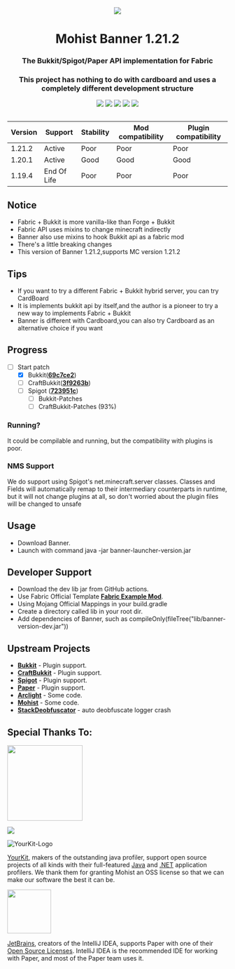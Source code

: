 <div align="center">
<img src="src/main/resources/assets/banner/logo.png">
  <h1>Mohist Banner 1.21.2</h1>

### The Bukkit/Spigot/Paper API implementation for Fabric
### This project has nothing to do with cardboard and uses a completely different development structure
[![](https://img.shields.io/jenkins/build?jobUrl=https%3A%2F%2Fci.codemc.io%2Fjob%2FMohistMC%2Fjob%2FBanner-1.21.2&label=Jenkins&logo=jenkins&logoColor=%23ffffff)](https://ci.codemc.io/job/MohistMC/job/Banner-1.21.2)
[![](https://img.shields.io/github/stars/MohistMC/Banner.svg?label=Stars&logo=github)](https://github.com/MohistMC/Banner/stargazers)
[![](https://img.shields.io/badge/JDK-21.0.3-brightgreen.svg?colorB=469C00&logo=java)](https://www.azul.com/downloads/?version=java-21-lts#zulu)
[![](https://img.shields.io/badge/Gradle-8.8-brightgreen.svg?colorB=469C00&logo=gradle)](https://docs.gradle.org/8.8/release-notes.html)
[![](https://img.shields.io/discord/311256119005937665.svg?color=%237289da&label=Discord&logo=discord&logoColor=%237289da)](https://discord.gg/mohistmc)

[![]()](https://bstats.org/plugin/server-implementation/Mohist/6762)
</div>

| Version | Support     | Stability | Mod compatibility | Plugin compatibility |
|---------|-------------|-----------|-------------------|----------------------| 
| 1.21.2  | Active      | Poor      | Poor              | Poor                 |
| 1.20.1  | Active      | Good      | Good              | Good                 |
| 1.19.4  | End Of Life | Poor      | Poor              | Poor                 |

## Notice
- Fabric + Bukkit is more vanilla-like than Forge + Bukkit
- Fabric API uses mixins to change minecraft indirectly
- Banner also use mixins to hook Bukkit api as a fabric mod
- There's a little breaking changes
- This version of Banner 1.21.2,supports MC version 1.21.2

## Tips
- If you want to try a different Fabric + Bukkit hybrid server, you can try CardBoard
- It is implements bukkit api by itself,and the author is a pioneer to try a new way to implements Fabric + Bukkit
- Banner is different with Cardboard,you can also try Cardboard as an alternative choice if you want

## Progress
- [ ] Start patch
    * [x] Bukkit([**69c7ce2**](https://hub.spigotmc.org/stash/projects/SPIGOT/repos/bukkit/commits/69c7ce2))
    * [ ] CraftBukkit([**3f9263b**](https://hub.spigotmc.org/stash/projects/SPIGOT/repos/craftbukkit/commits/3f9263b))
    - [ ] Spigot ([**723951c**](https://hub.spigotmc.org/stash/projects/SPIGOT/repos/spigot/commits/723951c))
        - [ ] Bukkit-Patches
        - [ ] CraftBukkit-Patches (93%)
### Running?
It could be compilable and running, but the compatibility with plugins is poor.

### NMS Support
We do support using Spigot's net.minecraft.server classes. Classes and Fields will automatically remap to their intermediary counterparts in runtime, but it will not change plugins at all,
so don't worried about the plugin files will be changed to unsafe

## Usage
- Download Banner.
- Launch with command java -jar banner-launcher-version.jar

## Developer Support
- Download the dev lib jar from GitHub actions.
- Use Fabric Official Template [**Fabric Example Mod**](https://github.com/FabricMC/fabric-example-mod.git).
- Using Mojang Official Mappings in your build.gradle
- Create a directory called lib in your root dir.
- Add dependencies of Banner, such as compileOnly(fileTree("lib/banner-version-dev.jar"))

## Upstream Projects
- [**Bukkit**](https://hub.spigotmc.org/stash/scm/spigot/bukkit.git) - Plugin support.
- [**CraftBukkit**](https://hub.spigotmc.org/stash/scm/spigot/craftbukkit.git) - Plugin support.
- [**Spigot**](https://hub.spigotmc.org/stash/scm/spigot/spigot.git) - Plugin support.
- [**Paper**](https://github.com/PaperMC/Paper.git) - Plugin support.
- [**Arclight**](https://github.com/IzzelAliz/Arclight.git) - Some code.
- [**Mohist**](https://github.com/MohistMC/Mohist.git) - Some code.
- [**StackDeobfuscator**](https://github.com/booky10/StackDeobfuscator) - auto deobfuscate logger crash

## Special Thanks To:
<a href="https://ci.codemc.io/"><img src="https://i.loli.net/2020/03/11/YNicj3PLkU5BZJT.png" width="172"></a>

<a href="https://www.bisecthosting.com/mohistmc"><img src="https://www.bisecthosting.com/partners/custom-banners/118608b8-6e45-4301-b244-41934cdac6d1.png"></a>

![YourKit-Logo](https://www.yourkit.com/images/yklogo.png)

[YourKit](http://www.yourkit.com/), makers of the outstanding java profiler, support open source projects of all kinds with their full-featured [Java](https://www.yourkit.com/java/profiler/index.jsp) and [.NET](https://www.yourkit.com/.net/profiler/index.jsp) application profilers. We thank them for granting Mohist an OSS license so that we can make our software the best it can be.

[<img src="https://user-images.githubusercontent.com/21148213/121807008-8ffc6700-cc52-11eb-96a7-2f6f260f8fda.png" alt="" width="100">](https://www.jetbrains.com)

[JetBrains](https://www.jetbrains.com/), creators of the IntelliJ IDEA, supports Paper with one of their [Open Source Licenses](https://www.jetbrains.com/opensource/). IntelliJ IDEA is the recommended IDE for working with Paper, and most of the Paper team uses it.